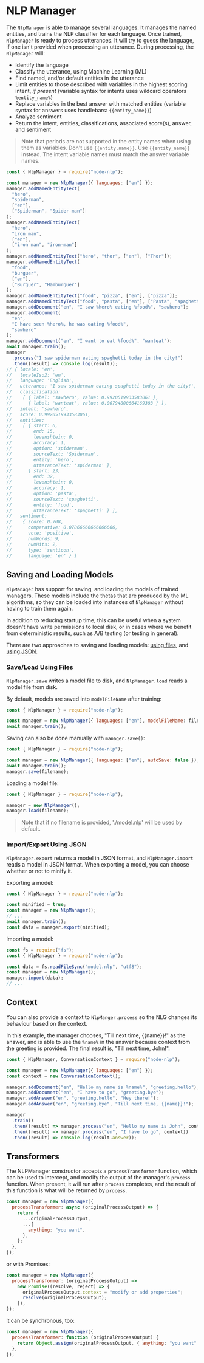 # NLP Manager

The `NlpManager` is able to manage several languages. It manages the named entities, and trains the NLP classifier for each language. Once trained, `NlpManager` is ready to process utterances. It will try to guess the language, if one isn't provided when processing an utterance. During processing, the `NlpManager` will:

- Identify the language
- Classify the utterance, using Machine Learning (ML)
- Find named, and/or default entities in the utterance
- Limit entities to those described with variables in the highest scoring intent, _if present_ (variable syntax for intents uses wildcard operators `%entity_name%`)
- Replace variables in the best answer with matched entities (variable syntax for answers uses handlebars: `{{entity_name}}`)
- Analyze sentiment
- Return the intent, entities, classifications, associated score(s), answer, and sentiment

> Note that periods are not supported in the entity names when using them as variables. Don't use `{{entity.name}}`. Use `{{entity_name}}` instead. The intent variable names must match the answer variable names.

```javascript
const { NlpManager } = require("node-nlp");

const manager = new NlpManager({ languages: ["en"] });
manager.addNamedEntityText(
  "hero",
  "spiderman",
  ["en"],
  ["Spiderman", "Spider-man"]
);
manager.addNamedEntityText(
  "hero",
  "iron man",
  ["en"],
  ["iron man", "iron-man"]
);
manager.addNamedEntityText("hero", "thor", ["en"], ["Thor"]);
manager.addNamedEntityText(
  "food",
  "burguer",
  ["en"],
  ["Burguer", "Hamburguer"]
);
manager.addNamedEntityText("food", "pizza", ["en"], ["pizza"]);
manager.addNamedEntityText("food", "pasta", ["en"], ["Pasta", "spaghetti"]);
manager.addDocument("en", "I saw %hero% eating %food%", "sawhero");
manager.addDocument(
  "en",
  "I have seen %hero%, he was eating %food%",
  "sawhero"
);
manager.addDocument("en", "I want to eat %food%", "wanteat");
await manager.train();
manager
  .process("I saw spiderman eating spaghetti today in the city!")
  .then((result) => console.log(result));
// { locale: 'en',
//   localeIso2: 'en',
//   language: 'English',
//   utterance: 'I saw spiderman eating spaghetti today in the city!',
//   classification:
//    [ { label: 'sawhero', value: 0.9920519933583061 },
//      { label: 'wanteat', value: 0.00794800664169383 } ],
//   intent: 'sawhero',
//   score: 0.9920519933583061,
//   entities:
//    [ { start: 6,
//        end: 15,
//        levenshtein: 0,
//        accuracy: 1,
//        option: 'spiderman',
//        sourceText: 'Spiderman',
//        entity: 'hero',
//        utteranceText: 'spiderman' },
//      { start: 23,
//        end: 32,
//        levenshtein: 0,
//        accuracy: 1,
//        option: 'pasta',
//        sourceText: 'spaghetti',
//        entity: 'food',
//        utteranceText: 'spaghetti' } ],
//   sentiment:
//    { score: 0.708,
//      comparative: 0.07866666666666666,
//      vote: 'positive',
//      numWords: 9,
//      numHits: 2,
//      type: 'senticon',
//      language: 'en' } }
```

## Saving and Loading Models

`NlpManager` has support for saving, and loading the models of trained managers. These models include the thetas that are produced by the ML algorithms, so they can be loaded into instances of `NlpManager` without having to train them again.

In addition to reducing startup time, this can be useful when a system doesn't have write permissions to local disk, or in cases where we benefit from deterministic results, such as A/B testing (or testing in general).

There are two approaches to saving and loading models: [using files](#saveload-using-files), and [using JSON](#importexport-using-json).

### Save/Load Using Files

`NlpManager.save` writes a model file to disk, and `NlpManager.load` reads a model file from disk.

By default, models are saved into `modelFileName` after training:

```javascript
const { NlpManager } = require("node-nlp");

const manager = new NlpManager({ languages: ["en"], modelFileName: filename });
await manager.train();
```

Saving can also be done manually with `manager.save()`:

```javascript
const { NlpManager } = require("node-nlp");

const manager = new NlpManager({ languages: ["en"], autoSave: false });
await manager.train();
manager.save(filename);
```

Loading a model file:

```javascript
const { NlpManager } = require("node-nlp");

manager = new NlpManager();
manager.load(filename);
```

> Note that if no filename is provided, './model.nlp' will be used by default.

### Import/Export Using JSON

`NlpManager.export` returns a model in JSON format, and `NlpManager.import` reads a model in JSON format. When exporting a model, you can choose whether or not to minify it.

Exporting a model:

```javascript
const { NlpManager } = require("node-nlp");

const minified = true;
const manager = new NlpManager();
// ...
await manager.train();
const data = manager.export(minified);
```

Importing a model:

```javascript
const fs = require("fs");
const { NlpManager } = require("node-nlp");

const data = fs.readFileSync("model.nlp", "utf8");
const manager = new NlpManager();
manager.import(data);
// ...
```

## Context

You can also provide a context to `NlpManger.process` so the NLG changes its behaviour based on the context.

In this example, the manager chooses, "Till next time, {{name}}!" as the answer, and is able to use the `%name%` in the answer because context from the greeting is provided. The final result is, "Till next time, John!".

```javascript
const { NlpManager, ConversationContext } = require("node-nlp");

const manager = new NlpManager({ languages: ["en"] });
const context = new ConversationContext();

manager.addDocument("en", "Hello my name is %name%", "greeting.hello");
manager.addDocument("en", "I have to go", "greeting.bye");
manager.addAnswer("en", "greeting.hello", "Hey there!");
manager.addAnswer("en", "greeting.bye", "Till next time, {{name}}!");

manager
  .train()
  .then((result) => manager.process("en", "Hello my name is John", context))
  .then((result) => manager.process("en", "I have to go", context))
  .then((result) => console.log(result.answer));
```

## Transformers

The NLPManager constructor accepts a `processTransformer` function, which can be used to intercept, and modify the output of the manager's `process` function. When present, it will run after `process` completes, and the result of this function is what will be returned by `process`.

```javascript
const manager = new NlpManager({
  processTransformer: async (originalProcessOutput) => {
    return {
      ...originalProcessOutput,
      ...{
        anything: "you want",
      },
    };
  },
});
```

or with Promises:

```javascript
const manager = new NlpManager({
  processTransformer: (originalProcessOutput) =>
    new Promise((resolve, reject) => {
      originalProcessOutput.context = "modify or add properties";
      resolve(originalProcessOutput);
    }),
});
```

it can be synchronous, too:

```javascript
const manager = new NlpManager({
  processTransformer: function (originalProcessOutput) {
    return Object.assign(originalProcessOutput, { anything: "you want" });
  },
});
```
